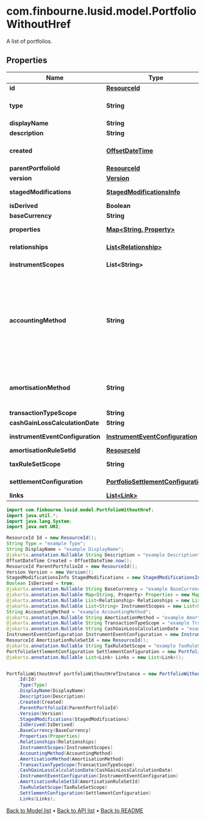 # com.finbourne.lusid.model.PortfolioWithoutHref
A list of portfolios.

## Properties

Name | Type | Description | Notes
------------ | ------------- | ------------- | -------------
**id** | [**ResourceId**](ResourceId.md) |  | [default to ResourceId]
**type** | **String** | The type of the portfolio. The available values are: Transaction, Reference, DerivedTransaction, SimplePosition | [default to String]
**displayName** | **String** | The name of the portfolio. | [default to String]
**description** | **String** | The long form description of the portfolio. | [optional] [default to String]
**created** | [**OffsetDateTime**](OffsetDateTime.md) | The effective datetime at which the portfolio was created. No transactions or constituents can be added to the portfolio before this date. | [default to OffsetDateTime]
**parentPortfolioId** | [**ResourceId**](ResourceId.md) |  | [optional] [default to ResourceId]
**version** | [**Version**](Version.md) |  | [optional] [default to Version]
**stagedModifications** | [**StagedModificationsInfo**](StagedModificationsInfo.md) |  | [optional] [default to StagedModificationsInfo]
**isDerived** | **Boolean** | Whether or not this is a derived portfolio. | [optional] [default to Boolean]
**baseCurrency** | **String** | The base currency of the portfolio. | [optional] [default to String]
**properties** | [**Map&lt;String, Property&gt;**](Property.md) | The requested portfolio properties. These will be from the &#39;Portfolio&#39; domain. | [optional] [default to Map<String, Property>]
**relationships** | [**List&lt;Relationship&gt;**](Relationship.md) | A set of relationships associated to the portfolio. | [optional] [default to List<Relationship>]
**instrumentScopes** | **List&lt;String&gt;** | The instrument scope resolution strategy of this portfolio. | [optional] [default to List<String>]
**accountingMethod** | **String** | . The available values are: Default, AverageCost, FirstInFirstOut, LastInFirstOut, HighestCostFirst, LowestCostFirst, ProRateByUnits, ProRateByCost, ProRateByCostPortfolioCurrency, IntraDayThenFirstInFirstOut, LongTermHighestCostFirst, LongTermHighestCostFirstPortfolioCurrency, HighestCostFirstPortfolioCurrency, LowestCostFirstPortfolioCurrency, MaximumLossMinimumGain, MaximumLossMinimumGainPortfolioCurrency | [optional] [default to String]
**amortisationMethod** | **String** | The amortisation method used by the portfolio for the calculation. The available values are: NoAmortisation, StraightLine, EffectiveYield, StraightLineSettlementDate, EffectiveYieldSettlementDate | [optional] [default to String]
**transactionTypeScope** | **String** | The scope of the transaction types. | [optional] [default to String]
**cashGainLossCalculationDate** | **String** | The scope of the transaction types. | [optional] [default to String]
**instrumentEventConfiguration** | [**InstrumentEventConfiguration**](InstrumentEventConfiguration.md) |  | [optional] [default to InstrumentEventConfiguration]
**amortisationRuleSetId** | [**ResourceId**](ResourceId.md) |  | [optional] [default to ResourceId]
**taxRuleSetScope** | **String** | The scope of the tax rule sets for this portfolio. | [optional] [default to String]
**settlementConfiguration** | [**PortfolioSettlementConfiguration**](PortfolioSettlementConfiguration.md) |  | [optional] [default to PortfolioSettlementConfiguration]
**links** | [**List&lt;Link&gt;**](Link.md) |  | [optional] [default to List<Link>]

```java
import com.finbourne.lusid.model.PortfolioWithoutHref;
import java.util.*;
import java.lang.System;
import java.net.URI;

ResourceId Id = new ResourceId();
String Type = "example Type";
String DisplayName = "example DisplayName";
@jakarta.annotation.Nullable String Description = "example Description";
OffsetDateTime Created = OffsetDateTime.now();
ResourceId ParentPortfolioId = new ResourceId();
Version Version = new Version();
StagedModificationsInfo StagedModifications = new StagedModificationsInfo();
Boolean IsDerived = true;
@jakarta.annotation.Nullable String BaseCurrency = "example BaseCurrency";
@jakarta.annotation.Nullable Map<String, Property> Properties = new Map<String, Property>();
@jakarta.annotation.Nullable List<Relationship> Relationships = new List<Relationship>();
@jakarta.annotation.Nullable List<String> InstrumentScopes = new List<String>();
String AccountingMethod = "example AccountingMethod";
@jakarta.annotation.Nullable String AmortisationMethod = "example AmortisationMethod";
@jakarta.annotation.Nullable String TransactionTypeScope = "example TransactionTypeScope";
@jakarta.annotation.Nullable String CashGainLossCalculationDate = "example CashGainLossCalculationDate";
InstrumentEventConfiguration InstrumentEventConfiguration = new InstrumentEventConfiguration();
ResourceId AmortisationRuleSetId = new ResourceId();
@jakarta.annotation.Nullable String TaxRuleSetScope = "example TaxRuleSetScope";
PortfolioSettlementConfiguration SettlementConfiguration = new PortfolioSettlementConfiguration();
@jakarta.annotation.Nullable List<Link> Links = new List<Link>();


PortfolioWithoutHref portfolioWithoutHrefInstance = new PortfolioWithoutHref()
    .Id(Id)
    .Type(Type)
    .DisplayName(DisplayName)
    .Description(Description)
    .Created(Created)
    .ParentPortfolioId(ParentPortfolioId)
    .Version(Version)
    .StagedModifications(StagedModifications)
    .IsDerived(IsDerived)
    .BaseCurrency(BaseCurrency)
    .Properties(Properties)
    .Relationships(Relationships)
    .InstrumentScopes(InstrumentScopes)
    .AccountingMethod(AccountingMethod)
    .AmortisationMethod(AmortisationMethod)
    .TransactionTypeScope(TransactionTypeScope)
    .CashGainLossCalculationDate(CashGainLossCalculationDate)
    .InstrumentEventConfiguration(InstrumentEventConfiguration)
    .AmortisationRuleSetId(AmortisationRuleSetId)
    .TaxRuleSetScope(TaxRuleSetScope)
    .SettlementConfiguration(SettlementConfiguration)
    .Links(Links);
```


[Back to Model list](../README.md#documentation-for-models) &#8226; [Back to API list](../README.md#documentation-for-api-endpoints) &#8226; [Back to README](../README.md)
